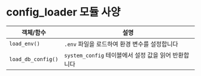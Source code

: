 # config_loader 모듈 사양

| 객체/함수 | 설명 |
|-----------|------|
| `load_env()` | `.env` 파일을 로드하여 환경 변수를 설정합니다 |
| `load_db_config()` | `system_config` 테이블에서 설정 값을 읽어 반환합니다 |
